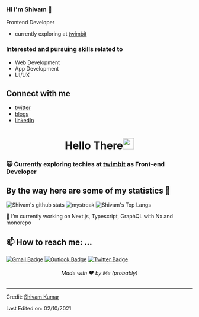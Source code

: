 ### Hi I'm Shivam 👋
Frontend Developer
  - currently exploring at [twimbit](https://twimbit.com/)
### Interested and pursuing skills related to
  - Web Development
  - App Development
  - UI/UX

## Connect with me
 - [twitter](https://twitter.com/_toxic_smiley)
 - [blogs](https://dev.to/smileyshivam)
 - [linkedIn](https://www.linkedin.com/in/shivam-kumar-1312771b5/)


<h1 align="center">Hello There<img src="https://github.com/souvikguria98/souvikguria98/blob/master/Hi.gif" width="30"> </h1>

### :smiley_cat: Currently exploring techies at [twimbit](http://twimbit.com/) as Front-end Developer

## By the way here are some of my statistics 🚀
![Shivam's github stats](https://github-readme-stats.vercel.app/api?username=smileyshivam&show_icons=true&theme=tokyonight)
<img src="https://github-readme-streak-stats.herokuapp.com/?user=smileyshivam&theme=tokyonight" alt="mystreak"/>
![Shivam's Top Langs](https://github-readme-stats.vercel.app/api/top-langs/?username=smileyshivam&theme=tokyonight&layout=compact)

🌱 I’m currently working on Next.js, Typescript, GraphQL with Nx and monorepo

## 📫 How to reach me: ...
[![Gmail Badge](https://img.shields.io/badge/-smileyshivam3042@gmail.com-blue?style=flat-roundedrectangle&logo=Gmail&logoColor=white&link=mailto:smileyshivam3042@gmail.com)](smileyshivam3042@gmail.com)
[![Outlook Badge](https://img.shields.io/badge/-shivam@twimbit.com-blue?style=flat-roundedrectangle&logo=Outlook&logoColor=white&link=mailto:shivam@twimbit.com)](shivam@twimbit.com)
[![Twitter Badge](https://img.shields.io/badge/_toxic_smiley-FFFFFF?style=flat-roundedrectangle&logo=twitter&logoColor=blue&link=https://twitter.com/_toxic_smiley)](https://twitter.com/_toxic_smiley)



<h6 align="center">Made with ❤️ by Me (probably)</h6>

------
Credit: [Shivam Kumar](http://github.com/SmileyShivam)

Last Edited on: 02/10/2021
